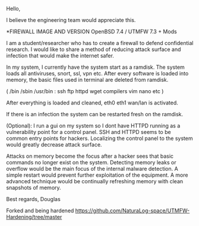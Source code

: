 Hello,

I believe the engineering team would appreciate this.

*FIREWALL IMAGE AND VERSION OpenBSD 7.4 / UTMFW 7.3 + Mods

I am a student/researcher who has to create a firewall to defend confidential research. I would like to share a method of reducing attack surface and infection that would make the internet safer.

In my system, I currently have the system start as a ramdisk. The system loads all antiviruses, snort, ssl, vpn etc. After every software is loaded into memory, the basic files used in terminal are deleted from ramdisk.

 ( /bin /sbin /usr/bin : ssh ftp httpd wget compilers vim nano etc ) 

After everything is loaded and cleaned, eth0 eth1 wan/lan is activated.

If there is an infection the system can be restarted fresh on the ramdisk.


(Optional):
I run a gui on my system so I dont have HTTPD running as a vulnerability point for a control panel. SSH and HTTPD seems to be common entry points for hackers. Localizing the control panel to the system would greatly decrease attack surface.


Attacks on memory become the focus after a hacker sees that basic commands no longer exist on the system. 
Detecting memory leaks or overflow would be the main focus of the internal malware detection. A simple restart would prevent further exploitation of the equipment. A more advanced technique would be continually refreshing memory with clean snapshots of memory. 


Best regards,
Douglas


Forked and being hardened
https://github.com/NaturaLog-space/UTMFW-Hardening/tree/master
